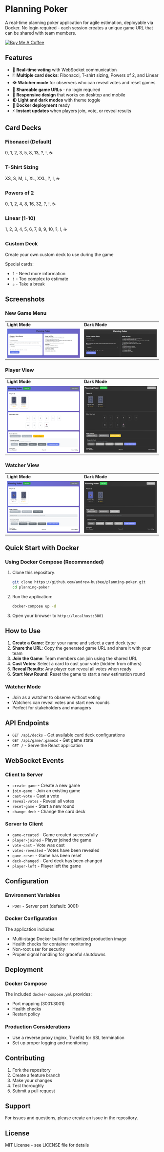 # Planning Poker

A real-time planning poker application for agile estimation, deployable via Docker. No login required - each session creates a unique game URL that can be shared with team members.

<div align="left">
  <a href="https://buymeacoffee.com/whatsnewandrew" target="_blank">
    <img src="https://cdn.buymeacoffee.com/buttons/v2/default-yellow.png" alt="Buy Me A Coffee" style="height: 60px !important;width: 217px !important;" >
  </a>
</div>

## Features

- 🎯 **Real-time voting** with WebSocket communication
- 🃏 **Multiple card decks**: Fibonacci, T-shirt sizing, Powers of 2, and Linear
- 👁️ **Watcher mode** for observers who can reveal votes and reset games
- 🔗 **Shareable game URLs** - no login required
- 📱 **Responsive design** that works on desktop and mobile
- 🌓 **Light and dark modes** with theme toggle
- 🐳 **Docker deployment** ready
- ⚡ **Instant updates** when players join, vote, or reveal results

## Card Decks

### Fibonacci (Default)
0, 1, 2, 3, 5, 8, 13, ?, !, ☕

### T-Shirt Sizing
XS, S, M, L, XL, XXL, ?, !, ☕

### Powers of 2
0, 1, 2, 4, 8, 16, 32, ?, !, ☕

### Linear (1-10)
1, 2, 3, 4, 5, 6, 7, 8, 9, 10, ?, !, ☕

### Custom Deck
Create your own custom deck to use during the game

Special cards:
- `?` - Need more information
- `!` - Too complex to estimate
- `☕` - Take a break

## Screenshots

### New Game Menu
<table>
<tr>
<td width="50%"><strong>Light Mode</strong></td>
<td width="50%"><strong>Dark Mode</strong></td>
</tr>
<tr>
<td><img src="https://github.com/andrew-busbee/planning-poker/blob/main/client/src/assets/new_game_light_mode.png" alt="New Game Menu - Light Mode" width="100%"></td>
<td><img src="https://github.com/andrew-busbee/planning-poker/blob/main/client/src/assets/new_game_dark_mode.png" alt="New Game Menu - Dark Mode" width="100%"></td>
</tr>
</table>

### Player View
<table>
<tr>
<td width="50%"><strong>Light Mode</strong></td>
<td width="50%"><strong>Dark Mode</strong></td>
</tr>
<tr>
<td><img src="https://github.com/andrew-busbee/planning-poker/blob/main/client/src/assets/player_light_mode.png" alt="Player View - Light Mode" width="100%"></td>
<td><img src="https://github.com/andrew-busbee/planning-poker/blob/main/client/src/assets/player_dark_mode.png" alt="Player View - Dark Mode" width="100%"></td>
</tr>
</table>

### Watcher View
<table>
<tr>
<td width="50%"><strong>Light Mode</strong></td>
<td width="50%"><strong>Dark Mode</strong></td>
</tr>
<tr>
<td><img src="https://github.com/andrew-busbee/planning-poker/blob/main/client/src/assets/watcher_light_mode.png" alt="Watcher View - Light Mode" width="100%"></td>
<td><img src="https://github.com/andrew-busbee/planning-poker/blob/main/client/src/assets/watcher_dark_mode.png" alt="Watcher View - Dark Mode" width="100%"></td>
</tr>
</table>


## Quick Start with Docker

### Using Docker Compose (Recommended)

1. Clone this repository:
   ```bash
   git clone https://github.com/andrew-busbee/planning-poker.git
   cd planning-poker
   ```

2. Run the application:
   ```bash
   docker-compose up -d
   ```

3. Open your browser to `http://localhost:3001`

## How to Use

1. **Create a Game**: Enter your name and select a card deck type
2. **Share the URL**: Copy the generated game URL and share it with your team
3. **Join the Game**: Team members can join using the shared URL
4. **Cast Votes**: Select a card to cast your vote (hidden from others)
5. **Reveal Results**: Any player can reveal all votes when ready
6. **Start New Round**: Reset the game to start a new estimation round

### Watcher Mode
- Join as a watcher to observe without voting
- Watchers can reveal votes and start new rounds
- Perfect for stakeholders and managers

## API Endpoints

- `GET /api/decks` - Get available card deck configurations
- `GET /api/game/:gameId` - Get game state
- `GET /` - Serve the React application

## WebSocket Events

### Client to Server
- `create-game` - Create a new game
- `join-game` - Join an existing game
- `cast-vote` - Cast a vote
- `reveal-votes` - Reveal all votes
- `reset-game` - Start a new round
- `change-deck` - Change the card deck

### Server to Client
- `game-created` - Game created successfully
- `player-joined` - Player joined the game
- `vote-cast` - Vote was cast
- `votes-revealed` - Votes have been revealed
- `game-reset` - Game has been reset
- `deck-changed` - Card deck has been changed
- `player-left` - Player left the game

## Configuration

### Environment Variables
- `PORT` - Server port (default: 3001)

### Docker Configuration
The application includes:
- Multi-stage Docker build for optimized production image
- Health checks for container monitoring
- Non-root user for security
- Proper signal handling for graceful shutdowns

## Deployment

### Docker Compose
The included `docker-compose.yml` provides:
- Port mapping (3001:3001)
- Health checks
- Restart policy

### Production Considerations
- Use a reverse proxy (nginx, Traefik) for SSL termination
- Set up proper logging and monitoring

## Contributing

1. Fork the repository
2. Create a feature branch
3. Make your changes
4. Test thoroughly
5. Submit a pull request

## Support

For issues and questions, please create an issue in the repository.

## License

MIT License - see LICENSE file for details